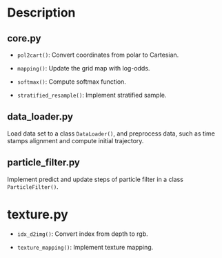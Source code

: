 # Description

## core.py

* `pol2cart()`: Convert coordinates from polar to Cartesian.

* `mapping()`: Update the grid map with log-odds.

* `softmax()`: Compute softmax function.

* `stratified_resample()`: Implement stratified sample.

## data_loader.py

Load data set to a class `DataLoader()`, and preprocess data, such as time stamps alignment and compute initial trajectory.

## particle_filter.py

Implement predict and update steps of particle filter in a class `ParticleFilter()`.

# texture.py

* `idx_d2img()`: Convert index from depth to rgb.

* `texture_mapping()`: Implement texture mapping.